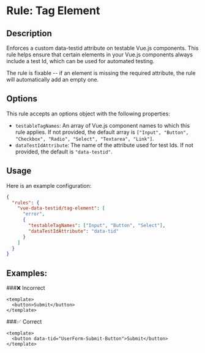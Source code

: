 # Rule: Tag Element

## Description

Enforces a custom data-testid attribute on testable Vue.js components. This rule helps ensure that certain elements in your Vue.js components always include a test Id, which can be used for automated testing.

The rule is fixable -- if an element is missing the required attribute, the rule will automatically add an empty one.

## Options

This rule accepts an options object with the following properties:

- `testableTagNames`: An array of Vue.js component names to which this rule applies. If not provided, the default array is `["Input", "Button", "Checkbox", "Radio", "Select", "Textarea", "Link"]`.
- `dataTestIdAttribute`: The name of the attribute used for test Ids. If not provided, the default is `"data-testid"`.

## Usage

Here is an example configuration:

```json
{
  "rules": {
    "vue-data-testid/tag-element": [
      "error",
      {
        "testableTagNames": ["Input", "Button", "Select"],
        "dataTestIdAttribute": "data-tid"
      }
    ]
  }
}
```

## Examples:

###❌ Incorrect
```vue
<template>
  <button>Submit</button>
</template>
```

###✅ Correct

```vue
<template>
  <button data-tid="UserForm-Submit-Button">Submit</button>
</template>
```
